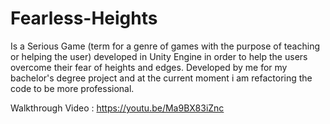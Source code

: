 # Fearless-Heights
Is a Serious Game (term for a genre of games with the purpose of teaching or helping the user) developed in Unity Engine in order to help the users overcome their fear of heights and edges.
Developed by me for my bachelor's degree project and at the current moment i am refactoring the code to be more professional.

Walkthrough Video : https://youtu.be/Ma9BX83iZnc
